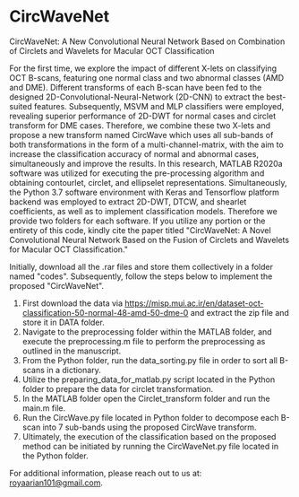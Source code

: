 # CircWaveNet
CircWaveNet: A New Convolutional Neural Network Based on Combination of Circlets and Wavelets for Macular OCT Classification 

For the first time, we explore the impact of different X-lets on classifying OCT B-scans, featuring one normal class and two abnormal classes (AMD and DME). Different transforms of each B-scan have been fed to the designed 2D-Convolutional-Neural-Network (2D-CNN) to extract the best-suited features. Subsequently, MSVM and MLP classifiers were employed, revealing superior performance of 2D-DWT for normal cases and circlet transform for DME cases. Therefore, we combine these two X-lets and propose a new transform named CircWave which uses all sub-bands of both transformations in the form of a multi-channel-matrix, with the aim to increase the classification accuracy of normal and abnormal cases, simultaneously and improve the results.
In this research, MATLAB R2020a software was utilized for executing the pre-processing algorithm and obtaining contourlet, circlet, and ellipselet representations. Simultaneously, the Python 3.7 software environment with Keras and Tensorflow platform backend was employed to extract 2D-DWT, DTCW, and shearlet coefficients, as well as to implement classification models. Therefore we provide two folders for each software. 
If you utilize any portion or the entirety of this code, kindly cite the paper titled "CircWaveNet: A Novel Convolutional Neural Network Based on the Fusion of Circlets and Wavelets for Macular OCT Classification."


Initially, download all the .rar files and store them collectively in a folder named "codes". Subsequently, follow the steps below to implement the proposed "CircWaveNet".
1.	First download the data via https://misp.mui.ac.ir/en/dataset-oct-classification-50-normal-48-amd-50-dme-0 and extract the zip file and store it in DATA folder. 
2.	Navigate to the preprocessing folder within the MATLAB folder, and execute the preprocessing.m file to perform the preprocessing as outlined in the manuscript. 
3.	From the Python folder, run the data_sorting.py file in order to sort all B-scans in a dictionary.
4.	Utilize the preparing_data_for_matlab.py script located in the Python folder to prepare the data for circlet transformation.
5.	In the MATLAB folder open the Circlet_transform folder and run the main.m file.
6.	Run the CircWave.py file located in Python folder to decompose each B-scan into 7 sub-bands using the proposed CircWave transform.
7.	Ultimately, the execution of the classification based on the proposed method can be initiated by running the CircWaveNet.py file located in the Python folder.


For additional information, please reach out to us at: royaarian101@gmail.com.  

